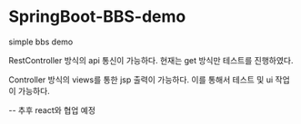 # SpringBoot-BBS-demo
simple bbs demo 

RestController 방식의 api 통신이 가능하다.
현재는 get 방식만 테스트를 진행하였다.

Controller 방식의 views를 통한 jsp 출력이 가능하다.
이를 통해서 테스트 및 ui 작업이 가능하다.

-- 추후 react와 협업 예정
